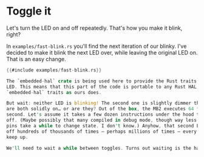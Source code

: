 # Toggle it

Let's turn the LED on and off repeatedly. That's how you make it blink, right?

In `examples/fast-blink.rs` you'll find the next iteration of our blinky. I've decided to make it
blink the next LED over, while leaving the original LED on. That is an easy change.

```rust
{{#include examples/fast-blink.rs}}

The `embedded-hal` crate is being used here to provide the Rust traits needed to set and unset the
LED. This means that this part of the code is portable to any Rust HAL that implements the
`embedded-hal` traits as ours does.

But wait: neither LED is blinking! The second one is slightly dimmer than the first one, but they
are both solidly on… or are they? Out of the box, the MB2 executes 64 *million* instructions per
second. Let's assume it takes a few dozen instructions under the hood to turn the LED on or
off. (Maybe possibly that many compiled in debug mode, though way less in release mode. Though the
pins take a while to change state. I don't know.) Anyhow, that second LED is actually turning on and
off hundreds of thousands of times — perhaps millions of times — every second. Your eye just can't
keep up.

We'll need to wait a while between toggles. Turns out waiting is the hardest part.
